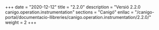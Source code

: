 +++
date        = "2020-12-12"
title       = "2.2.0"
description = "Versió 2.2.0 canigo.operation.instrumentation"
sections    = "Canigó"
enllac		= "/canigo-portal/documentacio-llibreries/canigo.operation.instrumentation/2.2.0/"
weight		= 2
+++
